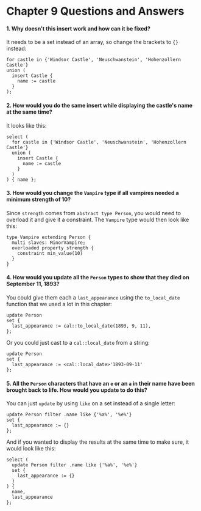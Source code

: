 # Chapter 9 Questions and Answers

#### 1. Why doesn't this insert work and how can it be fixed?

It needs to be a set instead of an array, so change the brackets to `{}` instead:

```edgeql
for castle in {'Windsor Castle', 'Neuschwanstein', 'Hohenzollern Castle'}
union (
  insert Castle {
    name := castle
  }
);
```

#### 2. How would you do the same insert while displaying the castle's name at the same time?

It looks like this:

```edgeql
select (
  for castle in {'Windsor Castle', 'Neuschwanstein', 'Hohenzollern Castle'}
  union (
    insert Castle {
      name := castle
    }
  )
) { name };
```

#### 3. How would you change the `Vampire` type if all vampires needed a minimum strength of 10?

Since `strength` comes from `abstract type Person`, you would need to overload it and give it a constraint. The `Vampire` type would then look like this:

```sdl
type Vampire extending Person {
  multi slaves: MinorVampire;
  overloaded property strength {
    constraint min_value(10)
  }
}
```

#### 4. How would you update all the `Person` types to show that they died on September 11, 1893?

You could give them each a `last_appearance` using the `to_local_date` function that we used a lot in this chapter:

```edgeql
update Person
set {
  last_appearance := cal::to_local_date(1893, 9, 11),
};
```

Or you could just cast to a `cal::local_date` from a string:

```edgeql
update Person
set {
  last_appearance := <cal::local_date>'1893-09-11'
};
```

#### 5. All the `Person` characters that have an `e` or an `a` in their name have been brought back to life. How would you update to do this?

You can just `update` by using `like` on a set instead of a single letter:

```edgeql
update Person filter .name like {'%a%', '%e%'}
set {
  last_appearance := {}
};
```

And if you wanted to display the results at the same time to make sure, it would look like this:

```edgeql
select (
  update Person filter .name like {'%a%', '%e%'}
  set {
    last_appearance := {}
  }
) {
  name,
  last_appearance
};
```
